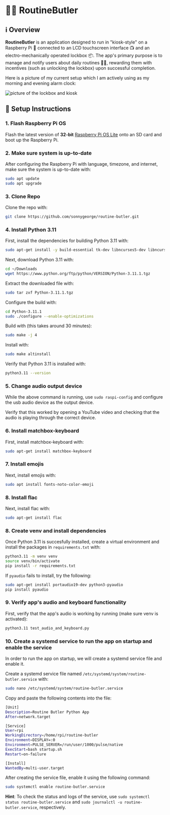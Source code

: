 # 🎩✨ RoutineButler

## ℹ️ Overview

**RoutineButler** is an application designed to run in "kiosk-style" on a Raspberry Pi 🥧 connected to an LCD touchscreen interface 📺 and an electro-mechanically operated lockbox 📦. The app's primary purpose is to manage and notify users about daily routines 🏋️‍♂️, rewarding them with incentives (such as unlocking the lockbox) upon successful completion.

Here is a picture of my current setup which I am actively using as my morning and evening alarm clock:

![picture of the lockbox and kiosk](https://i.imgur.com/64x0Byw.jpeg)

## 🏃 Setup Instructions

### 1. Flash Raspberry Pi OS

Flash the latest version of **32-bit** [Raspberry Pi OS Lite](https://www.raspberrypi.org/software/operating-systems/) onto an SD card and boot up the Raspberry Pi.

### 2. Make sure system is up-to-date

After configuring the Raspberry Pi with language, timezone, and internet, make sure the system is up-to-date with:

```bash
sudo apt update
sudo apt upgrade
```

### 3. Clone Repo

Clone the repo with:

```bash
git clone https://github.com/sonnygeorge/routine-butler.git
```

### 4. Install Python 3.11

First, install the dependencies for building Python 3.11 with:

```bash
sudo apt-get install -y build-essential tk-dev libncurses5-dev libncursesw5-dev libreadline6-dev libdb5.3-dev libgdbm-dev libsqlite3-dev libssl-dev libbz2-dev libexpat1-dev liblzma-dev zlib1g-dev libffi-dev
```

Next, download Python 3.11 with:

```bash
cd ~/Downloads
wget https://www.python.org/ftp/python/VERSION/Python-3.11.1.tgz
```

Extract the downloaded file with:

```bash
sudo tar zxf Python-3.11.1.tgz
```

Configure the build with:

```bash
cd Python-3.11.1
sudo ./configure --enable-optimizations
```

Build with (this takes around 30 minutes):

```bash
sudo make -j 4
```

Install with:

```bash
sudo make altinstall
```

Verify that Python 3.11 is installed with:

```bash
python3.11 --version
```

### 5. Change audio output device

While the above command is running, use `sudo raspi-config` and configure the usb audio device as the output device.

Verify that this worked by opening a YouTube video and checking that the audio is playing through the correct device.

### 6. Install matchbox-keyboard

First, install matchbox-keyboard with:

```bash
sudo apt-get install matchbox-keyboard
```

### 7. Install emojis

Next, install emojis with:

```bash
sudo apt install fonts-noto-color-emoji
```

### 8. Install flac

Next, install flac with:

```bash
sudo apt-get install flac
```

### 8. Create venv and install dependencies

Once Python 3.11 is succesfully installed, create a virtual environment and install the packages in `requirements.txt` with:

```bash
python3.11 -m venv venv
source venv/bin/activate
pip install -r requirements.txt
```

If `pyaudio` fails to install, try the following:

```bash
sudo apt-get install portaudio19-dev python3-pyaudio
pip install pyaudio
```

### 9. Verify app's audio and keyboard functionality

First, verify that the app's audio is working by running (make sure venv is activated):

```bash
python3.11 test_audio_and_keyboard.py
```

### 10. Create a systemd service to run the app on startup and enable the service

In order to run the app on startup, we will create a systemd service file and enable it.

Create a systemd service file named `/etc/systemd/system/routine-butler.service` with:

```bash
sudo nano /etc/systemd/system/routine-butler.service
```

Copy and paste the following contents into the file:

```bash
[Unit]
Description=Routine Butler Python App
After=network.target

[Service]
User=rpi
WorkingDirectory=/home/rpi/routine-butler
Environment=DISPLAY=:0
Environment=PULSE_SERVER=/run/user/1000/pulse/native
ExecStart=bash startup.sh
Restart=on-failure

[Install]
WantedBy=multi-user.target
```

After creating the service file, enable it using the following command:

```bash
sudo systemctl enable routine-butler.service
```

**Hint**: To check the status and logs of the service, use `sudo systemctl status routine-butler.service` and `sudo journalctl -u routine-butler.service`, respectively.
